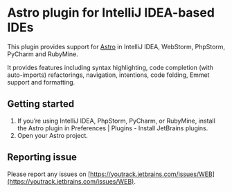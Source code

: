 # Astro plugin for IntelliJ IDEA-based IDEs

This plugin provides support for [Astro](https://astro.build) in IntelliJ IDEA, WebStorm, PhpStorm, PyCharm and RubyMine.

It provides features including syntax highlighting, code completion (with auto-imports) refactorings, navigation, intentions, code folding, Emmet support and formatting.

## Getting started

1. If you’re using IntelliJ IDEA, PhpStorm, PyCharm, or RubyMine, install the Astro plugin in Preferences | Plugins - Install JetBrains plugins.
2. Open your Astro project.

## Reporting issue

Please report any issues on [https://youtrack.jetbrains.com/issues/WEB](https://youtrack.jetbrains.com/issues/WEB).
